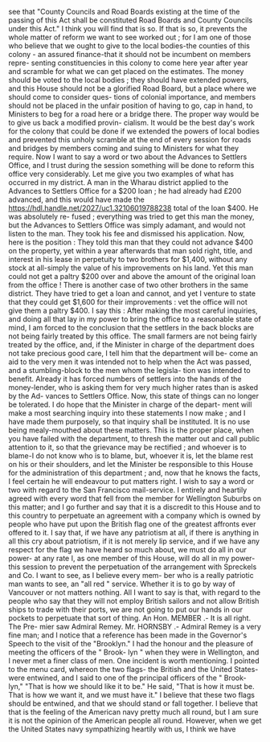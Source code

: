 see that "County Councils and Road Boards existing at the time of the passing of this Act shall be constituted Road Boards and County Councils under this Act." I think you will find that is so. If that is so, it prevents the whole matter of reform we want to see worked out ; for I am one of those who believe that we ought to give to the local bodies-the counties of this colony - an assured finance-that it should not be incumbent on members repre- senting constituencies in this colony to come here year after year and scramble for what we can get placed on the estimates. The money should be voted to the local bodies ; they should have extended powers, and this House should not be a glorified Road Board, but a place where we should come to consider ques- tions of colonial importance, and members should not be placed in the unfair position of having to go, cap in hand, to Ministers to beg for a road here or a bridge there. The proper way would be to give us back a modified provin- cialism. It would be the best day's work for the colony that could be done if we extended the powers of local bodies and prevented this unholy scramble at the end of every session for roads and bridges by members coming and suing to Ministers for what they require. Now I want to say a word or two about the Advances to Settlers Office, and I trust during the session something will be done to reform this office very considerably. Let me give you two examples of what has occurred in my district. A man in the Wharau district applied to the Advances to Settlers Office for a $200 loan ; he had already had £200 advanced, and this would have made the https://hdl.handle.net/2027/uc1.32106019788238 total of the loan $400. He was absolutely re- fused ; everything was tried to get this man the money, but the Advances to Settlers Office was simply adamant, and would not listen to the man. They took his fee and dismissed his application. Now, here is the position : They told this man that they could not advance $400 on the property, yet within a year afterwards that man sold right, title, and interest in his lease in perpetuity to two brothers for $1,400, without any stock at all-simply the value of his improvements on his land. Yet this man could not get a paltry $200 over and above the amount of the original loan from the office ! There is another case of two other brothers in the same district. They have tried to get a loan and cannot, and yet I venture to state that they could get $1,600 for their improvements : vet the office will not give them a paltry $400. I say this : After making the most careful inquiries, and doing all that lay in my power to bring the office to a reasonable state of mind, I am forced to the conclusion that the settlers in the back blocks are not being fairly treated by this office. The small farmers are not being fairly treated by the office, and, if the Minister in charge of the department does not take precious good care, I tell him that the department will be- come an aid to the very men it was intended not to help when the Act was passed, and a stumbling-block to the men whom the legisla- tion was intended to benefit. Already it has forced numbers of settlers into the hands of the money-lender, who is asking them for very much higher rates than is asked by the Ad- vances to Settlers Office. Now, this state of things can no longer be tolerated. I do hope that the Minister in charge of the depart- ment will make a most searching inquiry into these statements I now make ; and I have made them purposely, so that inquiry shall be instituted. It is no use being mealy-mouthed about these matters. This is the proper place, when you have failed with the department, to thresh the matter out and call public attention to it, so that the grievance may be rectified ; and whoever is to blame-I do not know who is to blame, but, whoever it is, let the blame rest on his or their shoulders, and let the Minister be responsible to this House for the administration of this department ; and, now that he knows the facts, I feel certain he will endeavour to put matters right. I wish to say a word or two with regard to the San Francisco mail-service. I entirely and heartily agreed with every word that fell from the member for Wellington Suburbs on this matter; and I go further and say that it is a discredit to this House and to this country to perpetuate an agreement with a company which is owned by people who have put upon the British flag one of the greatest affronts ever offered to it. I say that, if we have any patriotism at all, if there is anything in all this cry about patriotism, if it is not merely lip service, and if we have any respect for the flag we have heard so much about, we must do all in our power- at any rate I, as one member of this House, will do all in my power-this session to prevent the perpetuation of the arrangement with Spreckels and Co. I want to see, as I believe every mem- ber who is a really patriotic man wants to see, an "all red " service. Whether it is to go by way of Vancouver or not matters nothing. All I want to say is that, with regard to the people who say that they will not employ British sailors and not allow British ships to trade with their ports, we are not going to put our hands in our pockets to perpetuate that sort of thing. An Hon. MEMBER .- It is all right. The Pre- mier saw Admiral Remey. Mr. HORNSBY .- Admiral Remey is a very fine man; and I notice that a reference has been made in the Governor's Speech to the visit of the "Brooklyn." I had the honour and the pleasure of meeting the officers of the " Brook- lyn " when they were in Wellington, and I never met a finer class of men. One incident is worth mentioning. I pointed to the menu card, whereon the two flags- the British and the United States-were entwined, and I said to one of the principal officers of the " Brook- lyn," "That is how we should like it to be." He said, "That is how it must be. That is how we want it, and we must have it." I believe that these two flags should be entwined, and that we should stand or fall together. I believe that that is the feeling of the American navy pretty much all round, but I am sure it is not the opinion of the American people all round. However, when we get the United States navy sympathizing heartily with us, I think we have 